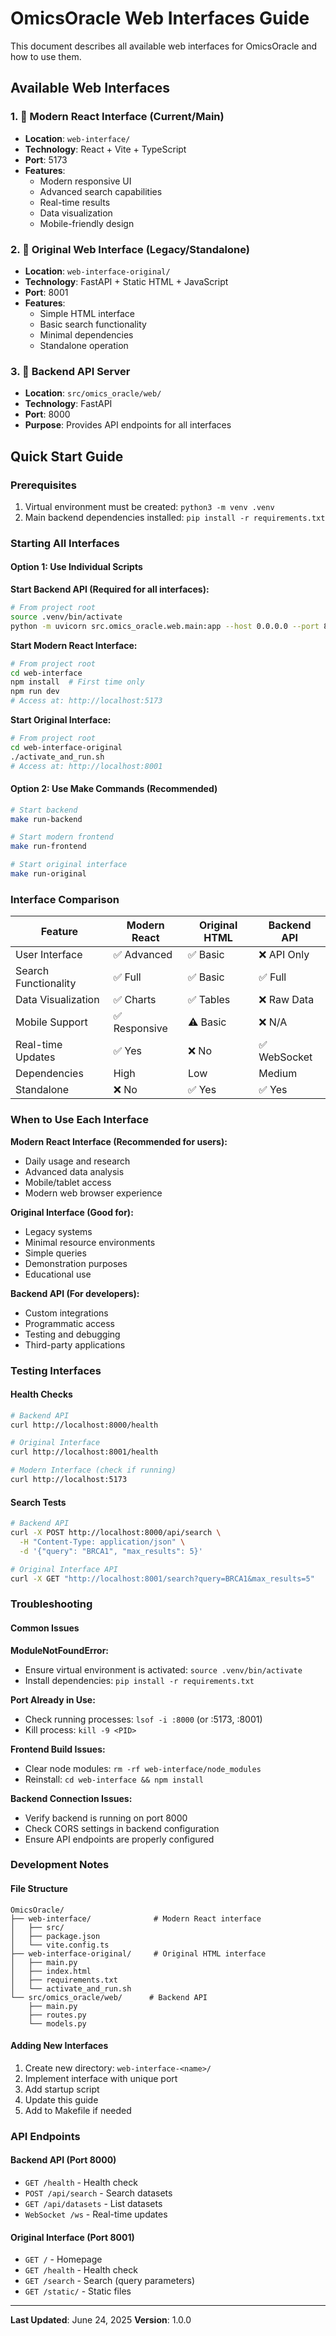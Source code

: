 # OmicsOracle Web Interfaces Guide

This document describes all available web interfaces for OmicsOracle and how to use them.

## Available Web Interfaces

### 1. 🎨 Modern React Interface (Current/Main)
- **Location**: `web-interface/`
- **Technology**: React + Vite + TypeScript
- **Port**: 5173
- **Features**:
  - Modern responsive UI
  - Advanced search capabilities
  - Real-time results
  - Data visualization
  - Mobile-friendly design

### 2. 🧬 Original Web Interface (Legacy/Standalone)
- **Location**: `web-interface-original/`
- **Technology**: FastAPI + Static HTML + JavaScript
- **Port**: 8001
- **Features**:
  - Simple HTML interface
  - Basic search functionality
  - Minimal dependencies
  - Standalone operation

### 3. 🔧 Backend API Server
- **Location**: `src/omics_oracle/web/`
- **Technology**: FastAPI
- **Port**: 8000
- **Purpose**: Provides API endpoints for all interfaces

## Quick Start Guide

### Prerequisites
1. Virtual environment must be created: `python3 -m venv .venv`
2. Main backend dependencies installed: `pip install -r requirements.txt`

### Starting All Interfaces

#### Option 1: Use Individual Scripts

**Start Backend API (Required for all interfaces):**
```bash
# From project root
source .venv/bin/activate
python -m uvicorn src.omics_oracle.web.main:app --host 0.0.0.0 --port 8000
```

**Start Modern React Interface:**
```bash
# From project root
cd web-interface
npm install  # First time only
npm run dev
# Access at: http://localhost:5173
```

**Start Original Interface:**
```bash
# From project root
cd web-interface-original
./activate_and_run.sh
# Access at: http://localhost:8001
```

#### Option 2: Use Make Commands (Recommended)
```bash
# Start backend
make run-backend

# Start modern frontend
make run-frontend

# Start original interface
make run-original
```

### Interface Comparison

| Feature | Modern React | Original HTML | Backend API |
|---------|-------------|---------------|-------------|
| User Interface | ✅ Advanced | ✅ Basic | ❌ API Only |
| Search Functionality | ✅ Full | ✅ Basic | ✅ Full |
| Data Visualization | ✅ Charts | ✅ Tables | ❌ Raw Data |
| Mobile Support | ✅ Responsive | ⚠️ Basic | ❌ N/A |
| Real-time Updates | ✅ Yes | ❌ No | ✅ WebSocket |
| Dependencies | High | Low | Medium |
| Standalone | ❌ No | ✅ Yes | ✅ Yes |

### When to Use Each Interface

**Modern React Interface (Recommended for users):**
- Daily usage and research
- Advanced data analysis
- Mobile/tablet access
- Modern web browser experience

**Original Interface (Good for):**
- Legacy systems
- Minimal resource environments
- Simple queries
- Demonstration purposes
- Educational use

**Backend API (For developers):**
- Custom integrations
- Programmatic access
- Testing and debugging
- Third-party applications

### Testing Interfaces

#### Health Checks
```bash
# Backend API
curl http://localhost:8000/health

# Original Interface
curl http://localhost:8001/health

# Modern Interface (check if running)
curl http://localhost:5173
```

#### Search Tests
```bash
# Backend API
curl -X POST http://localhost:8000/api/search \
  -H "Content-Type: application/json" \
  -d '{"query": "BRCA1", "max_results": 5}'

# Original Interface API
curl -X GET "http://localhost:8001/search?query=BRCA1&max_results=5"
```

### Troubleshooting

#### Common Issues

**ModuleNotFoundError:**
- Ensure virtual environment is activated: `source .venv/bin/activate`
- Install dependencies: `pip install -r requirements.txt`

**Port Already in Use:**
- Check running processes: `lsof -i :8000` (or :5173, :8001)
- Kill process: `kill -9 <PID>`

**Frontend Build Issues:**
- Clear node modules: `rm -rf web-interface/node_modules`
- Reinstall: `cd web-interface && npm install`

**Backend Connection Issues:**
- Verify backend is running on port 8000
- Check CORS settings in backend configuration
- Ensure API endpoints are properly configured

### Development Notes

#### File Structure
```
OmicsOracle/
├── web-interface/              # Modern React interface
│   ├── src/
│   ├── package.json
│   └── vite.config.ts
├── web-interface-original/     # Original HTML interface
│   ├── main.py
│   ├── index.html
│   ├── requirements.txt
│   └── activate_and_run.sh
└── src/omics_oracle/web/      # Backend API
    ├── main.py
    ├── routes.py
    └── models.py
```

#### Adding New Interfaces
1. Create new directory: `web-interface-<name>/`
2. Implement interface with unique port
3. Add startup script
4. Update this guide
5. Add to Makefile if needed

### API Endpoints

#### Backend API (Port 8000)
- `GET /health` - Health check
- `POST /api/search` - Search datasets
- `GET /api/datasets` - List datasets
- `WebSocket /ws` - Real-time updates

#### Original Interface (Port 8001)
- `GET /` - Homepage
- `GET /health` - Health check
- `GET /search` - Search (query parameters)
- `GET /static/` - Static files

---

**Last Updated**: June 24, 2025
**Version**: 1.0.0
